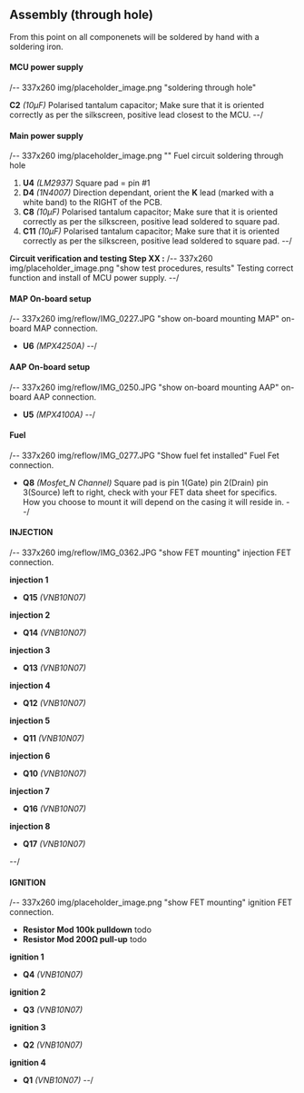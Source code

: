 ## Assembly (through hole)

From this point on all componenets will be soldered by hand with a soldering iron.

#### MCU power supply
/-- 337x260 img/placeholder_image.png "soldering through hole"

**C2** *(10µF)* Polarised tantalum capacitor; Make sure that it is oriented correctly as per the silkscreen, positive lead closest to the MCU.
--/

#### Main power supply ####
/-- 337x260 img/placeholder_image.png "" Fuel circuit soldering through hole

 1. **U4**  *(LM2937)* Square pad = pin #1
 2. **D4**  *(1N4007)* Direction dependant, orient the **K** lead (marked with a white band) to the RIGHT of the PCB.
 3. **C8**  *(10µF)* Polarised tantalum capacitor; Make sure that it is oriented correctly as per the silkscreen, positive lead soldered to square pad. 
 4. **C11** *(10µF)* Polarised tantalum capacitor; Make sure that it is oriented correctly as per the silkscreen, positive lead soldered to square pad.
--/

**Circuit verification and testing Step XX :** 
/-- 337x260 img/placeholder_image.png "show test procedures, results" Testing correct function and install of MCU power supply.
--/

#### MAP On-board setup ####
/-- 337x260 img/reflow/IMG_0227.JPG "show on-board mounting MAP" on-board MAP connection.

- **U6** *(MPX4250A)*
--/

#### AAP On-board setup ####
/-- 337x260 img/reflow/IMG_0250.JPG "show on-board mounting AAP" on-board AAP connection.

- **U5** *(MPX4100A)*
--/

#### Fuel ####
/-- 337x260 img/reflow/IMG_0277.JPG "Show fuel fet installed" Fuel Fet connection.
- **Q8**  *(Mosfet_N Channel)* Square pad is pin 1(Gate) pin 2(Drain) pin 3(Source) left to right, check with your FET data sheet for specifics. How you choose to mount it will depend on the casing it will reside in. 
--/

#### INJECTION #### 
/-- 337x260 img/reflow/IMG_0362.JPG "show FET mounting" injection FET connection.

**injection 1**
- **Q15**  *(VNB10N07)*

**injection 2**
- **Q14**  *(VNB10N07)*

**injection 3**
- **Q13**  *(VNB10N07)*

**injection 4**
- **Q12**  *(VNB10N07)*

**injection 5**
- **Q11**  *(VNB10N07)*

**injection 6**
- **Q10**  *(VNB10N07)*

**injection 7**
- **Q16**  *(VNB10N07)*

**injection 8**
- **Q17**  *(VNB10N07)*

--/

#### IGNITION #### 
/-- 337x260 img/placeholder_image.png "show FET mounting" ignition FET connection.

- **Resistor Mod 100k pulldown** todo	
- **Resistor Mod 200Ω pull-up**	 todo

**ignition 1**
- **Q4**	*(VNB10N07)*

**ignition 2**
- **Q3**	*(VNB10N07)*

**ignition 3**
- **Q2**	*(VNB10N07)*

**ignition 4**
- **Q1**	*(VNB10N07)*
--/

